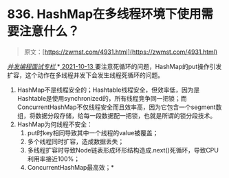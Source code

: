 <!--yml
category: 未分类
date: 0001-01-01 00:00:00
--->

# 836\. HashMap在多线程环境下使⽤需要注意什么？

> 原文：[https://zwmst.com/4931.html](https://zwmst.com/4931.html)

   [ *并发编程面试专栏* ](https://zwmst.com/%e5%b9%b6%e5%8f%91%e7%bc%96%e7%a8%8b%e9%9d%a2%e8%af%95%e4%b8%93%e6%a0%8f)*[ <time datetime="2021-10-13T23:17:02+08:00"> 2021-10-13 </time> ](https://zwmst.com/4931.html)  要注意死循环的问题，HashMap的put操作引发扩容，这个动作在多线程并发下会发⽣线程死循环的问题。

1.  HashMap不是线程安全的；Hashtable线程安全，但效率低，因为是Hashtable是使⽤synchronized的，所有线程竞争同⼀把锁；⽽ConcurrentHashMap不仅线程安全⽽且效率⾼，因为它包含⼀个segment数组，将数据分段存储，给每⼀段数据配⼀把锁，也就是所谓的锁分段技术。
2.  HashMap为何线程不安全：
    1.  put时key相同导致其中⼀个线程的value被覆盖；
    2.  多个线程同时扩容，造成数据丢失；
    3.  多线程扩容时导致Node链表形成环形结构造成.next()死循环，导致CPU利⽤率接近100%；
    4.  ConcurrentHashMap最⾼效；*